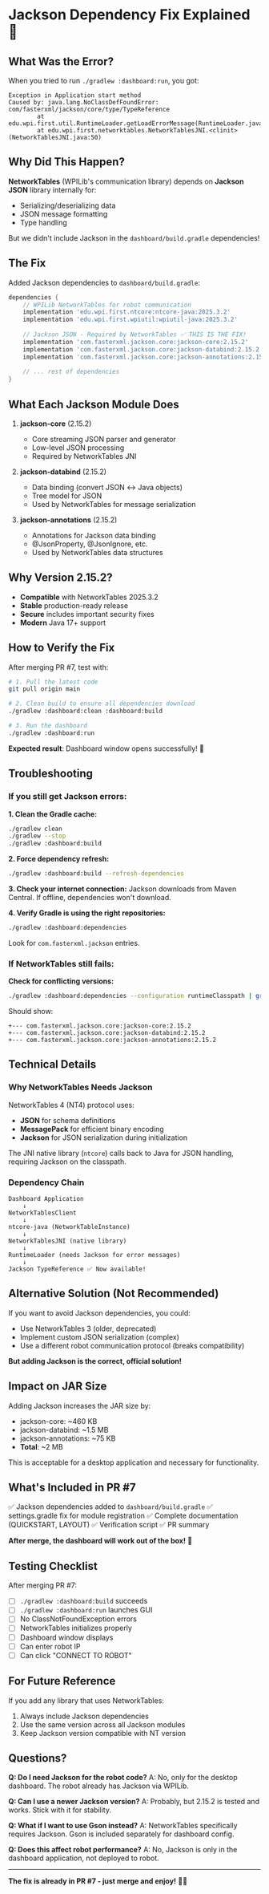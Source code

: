 # Jackson Dependency Fix Explained 🔧

## What Was the Error?

When you tried to run `./gradlew :dashboard:run`, you got:

```
Exception in Application start method
Caused by: java.lang.NoClassDefFoundError: com/fasterxml/jackson/core/type/TypeReference
        at edu.wpi.first.util.RuntimeLoader.getLoadErrorMessage(RuntimeLoader.java:23)
        at edu.wpi.first.networktables.NetworkTablesJNI.<clinit>(NetworkTablesJNI.java:50)
```

## Why Did This Happen?

**NetworkTables** (WPILib's communication library) depends on **Jackson JSON** library internally for:
- Serializing/deserializing data
- JSON message formatting
- Type handling

But we didn't include Jackson in the `dashboard/build.gradle` dependencies!

## The Fix

Added Jackson dependencies to `dashboard/build.gradle`:

```gradle
dependencies {
    // WPILib NetworkTables for robot communication
    implementation 'edu.wpi.first.ntcore:ntcore-java:2025.3.2'
    implementation 'edu.wpi.first.wpiutil:wpiutil-java:2025.3.2'
    
    // Jackson JSON - Required by NetworkTables ✅ THIS IS THE FIX!
    implementation 'com.fasterxml.jackson.core:jackson-core:2.15.2'
    implementation 'com.fasterxml.jackson.core:jackson-databind:2.15.2'
    implementation 'com.fasterxml.jackson.core:jackson-annotations:2.15.2'
    
    // ... rest of dependencies
}
```

## What Each Jackson Module Does

1. **jackson-core** (2.15.2)
   - Core streaming JSON parser and generator
   - Low-level JSON processing
   - Required by NetworkTables JNI

2. **jackson-databind** (2.15.2)
   - Data binding (convert JSON ↔ Java objects)
   - Tree model for JSON
   - Used by NetworkTables for message serialization

3. **jackson-annotations** (2.15.2)
   - Annotations for Jackson data binding
   - @JsonProperty, @JsonIgnore, etc.
   - Used by NetworkTables data structures

## Why Version 2.15.2?

- **Compatible** with NetworkTables 2025.3.2
- **Stable** production-ready release
- **Secure** includes important security fixes
- **Modern** Java 17+ support

## How to Verify the Fix

After merging PR #7, test with:

```bash
# 1. Pull the latest code
git pull origin main

# 2. Clean build to ensure all dependencies download
./gradlew :dashboard:clean :dashboard:build

# 3. Run the dashboard
./gradlew :dashboard:run
```

**Expected result**: Dashboard window opens successfully! 🎉

## Troubleshooting

### If you still get Jackson errors:

**1. Clean the Gradle cache:**
```bash
./gradlew clean
./gradlew --stop
./gradlew :dashboard:build
```

**2. Force dependency refresh:**
```bash
./gradlew :dashboard:build --refresh-dependencies
```

**3. Check your internet connection:**
Jackson downloads from Maven Central. If offline, dependencies won't download.

**4. Verify Gradle is using the right repositories:**
```bash
./gradlew :dashboard:dependencies
```
Look for `com.fasterxml.jackson` entries.

### If NetworkTables still fails:

**Check for conflicting versions:**
```bash
./gradlew :dashboard:dependencies --configuration runtimeClasspath | grep jackson
```

Should show:
```
+--- com.fasterxml.jackson.core:jackson-core:2.15.2
+--- com.fasterxml.jackson.core:jackson-databind:2.15.2
+--- com.fasterxml.jackson.core:jackson-annotations:2.15.2
```

## Technical Details

### Why NetworkTables Needs Jackson

NetworkTables 4 (NT4) protocol uses:
- **JSON** for schema definitions
- **MessagePack** for efficient binary encoding
- **Jackson** for JSON serialization during initialization

The JNI native library (`ntcore`) calls back to Java for JSON handling, requiring Jackson on the classpath.

### Dependency Chain

```
Dashboard Application
    ↓
NetworkTablesClient
    ↓
ntcore-java (NetworkTableInstance)
    ↓
NetworkTablesJNI (native library)
    ↓
RuntimeLoader (needs Jackson for error messages)
    ↓
Jackson TypeReference ✅ Now available!
```

## Alternative Solution (Not Recommended)

If you want to avoid Jackson dependencies, you could:
- Use NetworkTables 3 (older, deprecated)
- Implement custom JSON serialization (complex)
- Use a different robot communication protocol (breaks compatibility)

**But adding Jackson is the correct, official solution!**

## Impact on JAR Size

Adding Jackson increases the JAR size by:
- jackson-core: ~460 KB
- jackson-databind: ~1.5 MB
- jackson-annotations: ~75 KB
- **Total**: ~2 MB

This is acceptable for a desktop application and necessary for functionality.

## What's Included in PR #7

✅ Jackson dependencies added to `dashboard/build.gradle`
✅ settings.gradle fix for module registration
✅ Complete documentation (QUICKSTART, LAYOUT)
✅ Verification script
✅ PR summary

**After merge, the dashboard will work out of the box!** 🚀

## Testing Checklist

After merging PR #7:

- [ ] `./gradlew :dashboard:build` succeeds
- [ ] `./gradlew :dashboard:run` launches GUI
- [ ] No ClassNotFoundException errors
- [ ] NetworkTables initializes properly
- [ ] Dashboard window displays
- [ ] Can enter robot IP
- [ ] Can click "CONNECT TO ROBOT"

## For Future Reference

If you add any library that uses NetworkTables:
1. Always include Jackson dependencies
2. Use the same version across all Jackson modules
3. Keep Jackson version compatible with NT version

## Questions?

**Q: Do I need Jackson for the robot code?**
A: No, only for the desktop dashboard. The robot already has Jackson via WPILib.

**Q: Can I use a newer Jackson version?**
A: Probably, but 2.15.2 is tested and works. Stick with it for stability.

**Q: What if I want to use Gson instead?**
A: NetworkTables specifically requires Jackson. Gson is included separately for dashboard config.

**Q: Does this affect robot performance?**
A: No, Jackson is only in the dashboard application, not deployed to robot.

---

**The fix is already in PR #7 - just merge and enjoy!** 🤖💜
